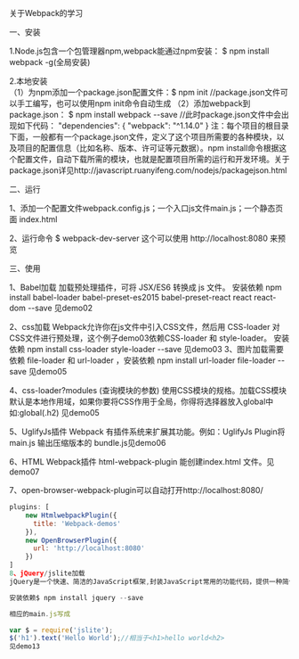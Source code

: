 关于Webpack的学习

一、安装

1.Node.js包含一个包管理器npm,webpack能通过npm安装：
$ npm install webpack -g(全局安装)

2.本地安装  
（1）为npm添加一个package.json配置文件：$ npm init
//package.json文件可以手工编写，也可以使用npm init命令自动生成
（2）添加webpack到 package.json：
$ npm install webpack --save
//此时package.json文件中会出现如下代码：  "dependencies": {
    "webpack": "^1.14.0"
  }
注：每个项目的根目录下面，一般都有一个package.json文件，定义了这个项目所需要的各种模块，以及项目的配置信息（比如名称、版本、许可证等元数据）。npm install命令根据这个配置文件，自动下载所需的模块，也就是配置项目所需的运行和开发环境。关于package.json详见http://javascript.ruanyifeng.com/nodejs/packagejson.html

二、运行

1、添加一个配置文件webpack.config.js；一个入口js文件main.js；一个静态页面 index.html

2、运行命令 $ webpack-dev-server 这个可以使用 http://localhost:8080 来预览

三、使用

1、Babel加载 加载预处理插件，可将 JSX/ES6 转换成 js 文件。
安装依赖  npm install babel-loader babel-preset-es2015 babel-preset-react react react-dom --save
见demo02

2、css加载 Webpack允许你在js文件中引入CSS文件，然后用 CSS-loader 对CSS文件进行预处理，这个例子demo03依赖CSS-loader 和 style-loader。 安装依赖
 npm install css-loader style-loader --save
见demo03
3、图片加载需要依赖 file-loader 和 url-loader ，安装依赖
npm install url-loader file-loader --save
见demo05

4、css-loader?modules (查询模块的参数) 使用CSS模块的规格。加载CSS模块默认是本地作用域，如果你要将CSS作用于全局，你得将选择器放入global中如:global(.h2) 见demo05

5、UglifyJs插件 Webpack 有插件系统来扩展其功能。例如：UglifyJs Plugin将 main.js 输出压缩版本的 bundle.js见demo06

6、HTML Webpack插件 html-webpack-plugin 能创建index.html 文件。见demo07

7、open-browser-webpack-plugin可以自动打开http://localhost:8080/
```js
plugins: [
    new HtmlwebpackPlugin({
      title: 'Webpack-demos'
    }),
    new OpenBrowserPlugin({
      url: 'http://localhost:8080'
    })
]
8、jQuery/jslite加载
jQuery是一个快速、简洁的JavaScript框架,封装JavaScript常用的功能代码，提供一种简便的JavaScript设计模式，优化HTML

安装依赖$ npm install jquery --save

相应的main.js写成

var $ = require('jslite');
$('h1').text('Hello World');//相当于<h1>hello world<h2>
见demo13